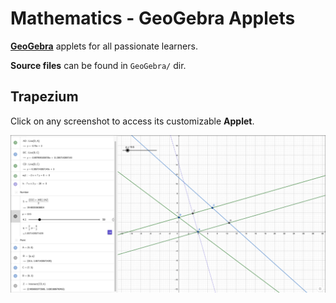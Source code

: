 # Mathematics - GeoGebra Applets

[__GeoGebra__][1] applets for all passionate learners.

__Source files__ can be found in `GeoGebra/` dir.

## Trapezium

Click on any screenshot to access its customizable __Applet__.

<a href="https://www.geogebra.org/m/pzjc6ruz">
    <img src="docs/applet1.png">
</a>

<!-- LINKS AND REFS -->
[1]: https://www.geogebra.org
